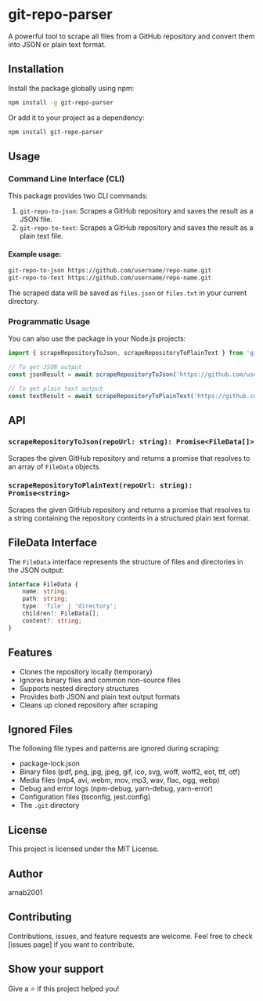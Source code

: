 
# git-repo-parser

A powerful tool to scrape all files from a GitHub repository and convert them into JSON or plain text format.

## Installation

Install the package globally using npm:

```bash
npm install -g git-repo-parser
```

Or add it to your project as a dependency:

```bash
npm install git-repo-parser
```

## Usage

### Command Line Interface (CLI)

This package provides two CLI commands:

1. `git-repo-to-json`: Scrapes a GitHub repository and saves the result as a JSON file.
2. `git-repo-to-text`: Scrapes a GitHub repository and saves the result as a plain text file.

#### Example usage:

```bash
git-repo-to-json https://github.com/username/repo-name.git
git-repo-to-text https://github.com/username/repo-name.git
```

The scraped data will be saved as `files.json` or `files.txt` in your current directory.

### Programmatic Usage

You can also use the package in your Node.js projects:

```javascript
import { scrapeRepositoryToJson, scrapeRepositoryToPlainText } from 'git-repo-parser';

// To get JSON output
const jsonResult = await scrapeRepositoryToJson('https://github.com/username/repo-name.git');

// To get plain text output
const textResult = await scrapeRepositoryToPlainText('https://github.com/username/repo-name.git');
```

## API

### `scrapeRepositoryToJson(repoUrl: string): Promise<FileData[]>`

Scrapes the given GitHub repository and returns a promise that resolves to an array of `FileData` objects.

### `scrapeRepositoryToPlainText(repoUrl: string): Promise<string>`

Scrapes the given GitHub repository and returns a promise that resolves to a string containing the repository contents in a structured plain text format.

## FileData Interface

The `FileData` interface represents the structure of files and directories in the JSON output:

```typescript
interface FileData {
    name: string;
    path: string;
    type: 'file' | 'directory';
    children?: FileData[];
    content?: string;
}
```

## Features

- Clones the repository locally (temporary)
- Ignores binary files and common non-source files
- Supports nested directory structures
- Provides both JSON and plain text output formats
- Cleans up cloned repository after scraping

## Ignored Files

The following file types and patterns are ignored during scraping:

- package-lock.json
- Binary files (pdf, png, jpg, jpeg, gif, ico, svg, woff, woff2, eot, ttf, otf)
- Media files (mp4, avi, webm, mov, mp3, wav, flac, ogg, webp)
- Debug and error logs (npm-debug, yarn-debug, yarn-error)
- Configuration files (tsconfig, jest.config)
- The `.git` directory

## License

This project is licensed under the MIT License.

## Author

arnab2001

## Contributing

Contributions, issues, and feature requests are welcome. Feel free to check [issues page] if you want to contribute.

## Show your support

Give a ⭐️ if this project helped you!
```